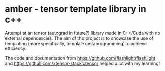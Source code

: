 # amber - tensor template library in c++
Attempt at an tensor (autograd in future?) library made in C++/Cuda with no external dependencies. The aim of this project is to showcase the use of templating (more specifically, template metaprogramming) to achieve efficiency.

The code and documentation from https://github.com/flashlight/flashlight and https://github.com/xtensor-stack/xtensor helped a lot with my learning!
